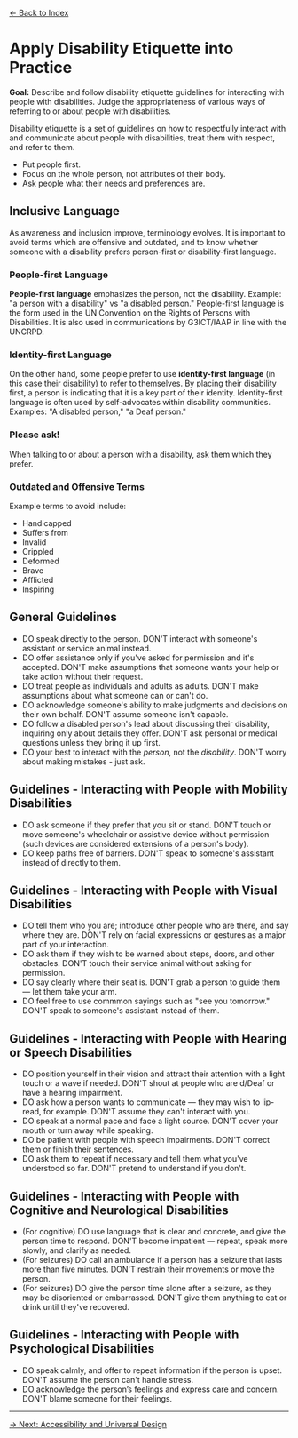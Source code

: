[&larr; Back to Index](index.md)

# Apply Disability Etiquette into Practice

**Goal:** Describe and follow disability etiquette guidelines for interacting with people with disabilities. Judge the appropriateness of various ways of referring to or about people with disabilities.

Disability etiquette is a set of guidelines on how to respectfully interact with and communicate about people with disabilities, treat them with respect, and refer to them. 

* Put people first.
* Focus on the whole person, not attributes of their body.
* Ask people what their needs and preferences are.

## Inclusive Language

As awareness and inclusion improve, terminology evolves. It is important to avoid terms which are offensive and outdated, and to know whether someone with a disability prefers person-first or disability-first language.

### People-first Language

**People-first language** emphasizes the person, not the disability. Example: "a person with a disability" vs "a disabled person." People-first language is the form used in the UN Convention on the Rights of Persons with Disabilities. It is also used in communications by G3ICT/IAAP in line with the UNCRPD.

### Identity-first Language

On the other hand, some people prefer to use **identity-first language** (in this case their disability) to refer to themselves. By placing their disability first, a person is indicating that it is a key part of their identity. Identity-first language is often used by self-advocates within disability communities. Examples: "A disabled person," "a Deaf person."

### Please ask!

When talking to or about a person with a disability, ask them which they prefer.

### Outdated and Offensive Terms

Example terms to avoid include:

* Handicapped
* Suffers from
* Invalid
* Crippled
* Deformed
* Brave
* Afflicted
* Inspiring

## General Guidelines

* DO speak directly to the person. DON'T interact with someone's assistant or service animal instead.
* DO offer assistance only if you've asked for permission and it's accepted. DON'T make assumptions that someone wants your help or take action without their request.
* DO treat people as individuals and adults as adults. DON'T make assumptions about what someone can or can't do.
* DO acknowledge someone's ability to make judgments and decisions on their own behalf. DON'T assume someone isn't capable.
* DO follow a disabled person's lead about discussing their disability, inquiring only about details they offer. DON'T ask personal or medical questions unless they bring it up first.
* DO your best to interact with the *person*, not the *disability*. DON'T worry about making mistakes - just ask.

## Guidelines - Interacting with People with Mobility Disabilities

* DO ask someone if they prefer that you sit or stand. DON'T touch or move someone's wheelchair or assistive device without permission (such devices are considered extensions of a person's body). 
* DO keep paths free of barriers. DON'T speak to someone's assistant instead of directly to them.

## Guidelines - Interacting with People with Visual Disabilities

* DO tell them who you are; introduce other people who are there, and say where they are. DON'T rely on facial expressions or gestures as a major part of your interaction.
* DO ask them if they wish to be warned about steps, doors, and other obstacles. DON'T touch their service animal without asking for permission. 
* DO say clearly where their seat is. DON'T grab a person to guide them — let them take your arm.
* DO feel free to use commmon sayings such as "see you tomorrow." DON'T speak to someone's assistant instead of them.

## Guidelines - Interacting with People with Hearing or Speech Disabilities

* DO position yourself in their vision and attract their attention with a light touch or a wave if needed. DON'T shout at people who are d/Deaf or have a hearing impairment.
* DO ask how a person wants to communicate — they may wish to lip-read, for example. DON'T assume they can't interact with you.
* DO speak at a normal pace and face a light source. DON'T cover your mouth or turn away while speaking.
* DO be patient with people with speech impairments. DON'T correct them or finish their sentences.
* DO ask them to repeat if necessary and tell them what you've understood so far. DON'T pretend to understand if you don't.

## Guidelines - Interacting with People with Cognitive and Neurological Disabilities

* (For cognitive) DO use language that is clear and concrete, and give the person time to respond. DON'T become impatient — repeat, speak more slowly, and clarify as needed.
* (For seizures) DO call an ambulance if a person has a seizure that lasts more than five minutes. DON'T restrain their movements or move the person.
* (For seizures) DO give the person time alone after a seizure, as they may be disoriented or embarrassed. DON'T give them anything to eat or drink until they've recovered.

## Guidelines - Interacting with People with Psychological Disabilities

* DO speak calmly, and offer to repeat information if the person is upset. DON'T assume the person can't handle stress.
* DO acknowledge the person’s feelings and express care and concern. DON'T blame someone for their feelings.

--- 

[&rarr; Next: Accessibility and Universal Design](../2-accessibility-and-universal-design/index.md)
